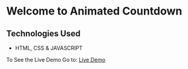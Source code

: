 # Welcome to Animated Countdown

## Technologies Used
- HTML, CSS & JAVASCRIPT

To See the Live Demo Go to: [Live Demo](https://pnsvn3035.github.io/animated-countdown/)

